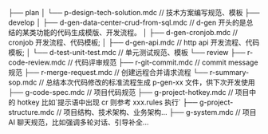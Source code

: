 ├── plan
│   └── p-design-tech-solution.mdc            // 技术方案编写规范、模板
├── develop
│   ├── d-gen-data-center-crud-from-sql.mdc   // d-gen 开头的是总结的某类功能的代码生成模版、开发流程。
│   ├── d-gen-cronjob.mdc                     // cronjob 开发流程、代码模板;
│   ├── d-gen-api.mdc                         // http api 开发流程、代码模板;
│   └── d-test-unit-test.mdc                  // 单元测试规范、模板
└── review
├── r-code-review.mdc                      // 代码评审规范
├── r-git-commit.mdc                       // commit message 规范
├── r-merge-request.mdc                    // 创建远程合并请求流程
└── r-summary-sop.mdc                      // 总结本次代码修改的标准流程生成 p-gen-xx 文件，供下次开发使用
├── g-code-spec.mdc                            // 项目代码规范
├── g-project-hotkey.mdc                       // 项目中的 hotkey 比如\`提示语中出现 cr 则参考 xxx.rules 执行\`
├── g-project-structure.mdc                    // 项目结构、技术架构、业务架构...
├── g-system.mdc                               // 项目 AI 聊天规范，比如强调多轮对话、引导补全...
